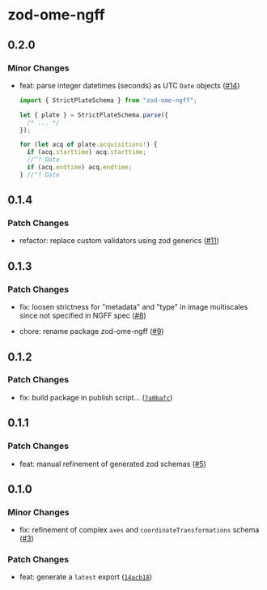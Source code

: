 # zod-ome-ngff

## 0.2.0

### Minor Changes

- feat: parse integer datetimes (seconds) as UTC `Date` objects ([#14](https://github.com/manzt/zod-ome-ngff/pull/14))

  ```typescript
  import { StrictPlateSchema } from "zod-ome-ngff";

  let { plate } = StrictPlateSchema.parse({
    /* ... */
  });

  for (let acq of plate.acquisitions!) {
    if (acq.starttime) acq.starttime;
    //^? Date
    if (acq.endtime) acq.endtime;
  } //^? Date
  ```

## 0.1.4

### Patch Changes

- refactor: replace custom validators using zod generics ([#11](https://github.com/manzt/zod-ome-ngff/pull/11))

## 0.1.3

### Patch Changes

- fix: loosen strictness for "metadata" and "type" in image multiscales since not specified in NGFF spec ([#8](https://github.com/manzt/zod-ome-ngff/pull/8))

- chore: rename package zod-ome-ngff ([#9](https://github.com/manzt/zod-ome-ngff/pull/9))

## 0.1.2

### Patch Changes

- fix: build package in publish script... ([`7a0bafc`](https://github.com/manzt/zod-ome-ngff/commit/7a0bafc9d0e399ee56c686bac3c91c9e7a32346b))

## 0.1.1

### Patch Changes

- feat: manual refinement of generated zod schemas ([#5](https://github.com/manzt/zod-ome-ngff/pull/5))

## 0.1.0

### Minor Changes

- fix: refinement of complex `axes` and `coordinateTransformations` schema ([#3](https://github.com/manzt/zod-ome-ngff/pull/3))

### Patch Changes

- feat: generate a `latest` export ([`14acb18`](https://github.com/manzt/zod-ome-ngff/commit/14acb186721e6094d64f31999103ec53a4654487))
